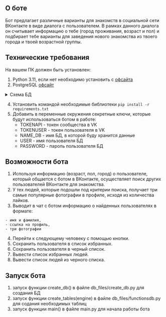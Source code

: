 ## О боте
Бот предлагает различные варианты для знакомств в социальной сети ВКонтакте в виде диалога с пользователем. В рамках данного диалога он считывает информацию о тебе (город проживания, возраст и пол) и подбирает тебе варианты для заведения нового знакомства из твоего города и твоей возрастной группы. 

## Технические требования
На вашем ПК должен быть установлен:
1. Python 3.11, если нет необходимо установить с [офсайта](https://www.python.org/downloads/)
2. PostgreSQL [офсайт](https://www.postgresql.org/download/)

<details>
   <summary>Схема БД</summary>
   
   ![Схема БД](https://github.com/Rou795/VKinder_group_4/blob/main_bot/db_files/db_diagram.drawio)
</details>

4. Установить командой необходимые библиотеки ```pip install -r requirements.txt```
5. Добавить в переменные окружения секретные ключи, которые будут использоваться ботом в работе:
   * TOKENAPI - токен сообщества в VK
   * TOKENUSER - токен пользователя в VK
   * NAME_DB - имя БД, в которой буду хранится данные
   * USER - имя пользователя БД
   * PASSWORD - пароль пользователя БД


## Возможности бота

1. Используя информацию (возраст, пол, город) о пользователе, который общается с ботом в ВКонтакте, осуществляет поиск других пользователей ВКонтакте для знакомства.
2. У тех людей, которые подошли под критерии поиска, получает три самые популярные фотографии в профиле, исходя из количества лайков.
3. Выводит в чат с ботом информацию о найденных пользователях в формате:
```
- имя и фамилия,
- ссылка на профиль,
- три фотографии
```
4. Перейти к следующему человеку с помощью кнопки.
5. Сохранить пользователя в список избранных.
6. Сохранить пользователя в черный список.
7. Вывести список избранных людей.
8. Вывести список людей из черного списка.


## Запуск бота
1. запуск функции create_db() в файле db_files/create_db.py для создания БД
2. запуск функции create_tables(engine) в файле db_files/functionsdb.py для содания необходимых таблиц
3. запуск функции main() в файле main.py для начала работы бота

